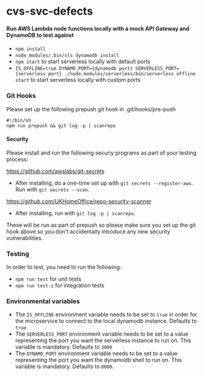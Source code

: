 # cvs-svc-defects

#### Run AWS Lambda node functions locally with a mock API Gateway and DynamoDB to test against
- `npm install`
- `node_modules/.bin/sls dynamodb install`
- `npm start` to start serverless locally with default ports
-  `IS_OFFLINE=true DYNAMO_PORT={dynamodb port} SERVERLESS_PORT={serverless port} ./node_modules/serverless/bin/serverless offline start` to start serverless locally with custom ports

### Git Hooks

Please set up the following prepush git hook in .git/hooks/pre-push

```
#!/bin/sh
npm run prepush && git log -p | scanrepo

```

#### Security

Please install and run the following securiy programs as part of your testing process:

https://github.com/awslabs/git-secrets

- After installing, do a one-time set up with `git secrets --register-aws`. Run with `git secrets --scan`.

https://github.com/UKHomeOffice/repo-security-scanner

- After installing, run with `git log -p | scanrepo`.

These will be run as part of prepush so please make sure you set up the git hook above so you don't accidentally introduce any new security vulnerabilities.

### Testing
In order to test, you need to run the following:
- `npm run test` for unit tests
- `npm run test-i` for integration tests


### Environmental variables

- The `IS_OFFLINE` environment variable needs to be set to `true` in order for the microservice to connect to the local dynamodb instance. Defaults to `true`
- The `SERVERLESS_PORT` environment variable needs to be set to a value representing the port you want the serverless instance to run on. This variable is mandatory. Defaults to `3000`
- The `DYNAMO_PORT` environment variable needs to be set to a value representing the port you want the dynamodb shell to run on. This variable is mandatory. Defaults to `8000`.
